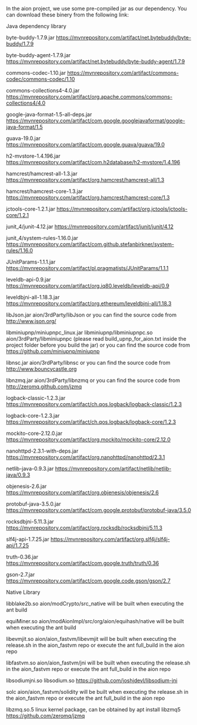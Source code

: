 In the aion project, we use some pre-compiled jar as our dependency. You can download these binery from the following link:

Java dependency library

byte-buddy-1.7.9.jar
https://mvnrepository.com/artifact/net.bytebuddy/byte-buddy/1.7.9

byte-buddy-agent-1.7.9.jar
https://mvnrepository.com/artifact/net.bytebuddy/byte-buddy-agent/1.7.9

commons-codec-1.10.jar
https://mvnrepository.com/artifact/commons-codec/commons-codec/1.10

commons-collections4-4.0.jar
https://mvnrepository.com/artifact/org.apache.commons/commons-collections4/4.0

google-java-format-1.5-all-deps.jar
https://mvnrepository.com/artifact/com.google.googlejavaformat/google-java-format/1.5

guava-19.0.jar
https://mvnrepository.com/artifact/com.google.guava/guava/19.0

h2-mvstore-1.4.196.jar
https://mvnrepository.com/artifact/com.h2database/h2-mvstore/1.4.196

hamcrest/hamcrest-all-1.3.jar
https://mvnrepository.com/artifact/org.hamcrest/hamcrest-all/1.3

hamcrest/hamcrest-core-1.3.jar
https://mvnrepository.com/artifact/org.hamcrest/hamcrest-core/1.3

jctools-core-1.2.1.jar
https://mvnrepository.com/artifact/org.jctools/jctools-core/1.2.1

junit_4/junit-4.12.jar
https://mvnrepository.com/artifact/junit/junit/4.12

junit_4/system-rules-1.16.0.jar
https://mvnrepository.com/artifact/com.github.stefanbirkner/system-rules/1.16.0

JUnitParams-1.1.1.jar
https://mvnrepository.com/artifact/pl.pragmatists/JUnitParams/1.1.1

leveldb-api-0.9.jar
https://mvnrepository.com/artifact/org.iq80.leveldb/leveldb-api/0.9

leveldbjni-all-1.18.3.jar
https://mvnrepository.com/artifact/org.ethereum/leveldbjni-all/1.18.3

libJson.jar
aion/3rdParty/libJson
or you can find the source code from http://www.json.org/

libminiupnp/miniupnpc_linux.jar
libminiupnp/libminiupnpc.so
aion/3rdParty/libminiupnpc (please read build_upnp_for_aion.txt inside the project folder before you build the jar)
or you can find the source code from https://github.com/miniupnp/miniupnp

libnsc.jar
aion/3rdParty/libnsc
or you can find the source code from http://www.bouncycastle.org

libnzmq.jar
aion/3rdParty/libnzmq
or you can find the source code from http://zeromq.github.com/jzmq

logback-classic-1.2.3.jar
https://mvnrepository.com/artifact/ch.qos.logback/logback-classic/1.2.3

logback-core-1.2.3.jar
https://mvnrepository.com/artifact/ch.qos.logback/logback-core/1.2.3

mockito-core-2.12.0.jar
https://mvnrepository.com/artifact/org.mockito/mockito-core/2.12.0

nanohttpd-2.3.1-with-deps.jar
https://mvnrepository.com/artifact/org.nanohttpd/nanohttpd/2.3.1

netlib-java-0.9.3.jar
https://mvnrepository.com/artifact/netlib/netlib-java/0.9.3

objenesis-2.6.jar
https://mvnrepository.com/artifact/org.objenesis/objenesis/2.6

protobuf-java-3.5.0.jar
https://mvnrepository.com/artifact/com.google.protobuf/protobuf-java/3.5.0

rocksdbjni-5.11.3.jar
https://mvnrepository.com/artifact/org.rocksdb/rocksdbjni/5.11.3

slf4j-api-1.7.25.jar
https://mvnrepository.com/artifact/org.slf4j/slf4j-api/1.7.25

truth-0.36.jar
https://mvnrepository.com/artifact/com.google.truth/truth/0.36

gson-2.7.jar
https://mvnrepository.com/artifact/com.google.code.gson/gson/2.7



Native Library

libblake2b.so
aion/modCrypto/src_native
will be built when executing the ant build

equiMiner.so
aion/modAionImpl/src/org/aion/equihash/native
will be built when executing the ant build

libevmjit.so
aion/aion_fastvm/libevmjit
will be built when executing the release.sh in the aion_fastvm repo or execute the ant full_build in the aion repo

libfastvm.so
aion/aion_fastvm/jni
will be built when executing the release.sh in the aion_fastvm repo or execute the ant full_build in the aion repo

libsodiumjni.so
libsodium.so
https://github.com/joshjdevl/libsodium-jni

solc
aion/aion_fastvm/solidity
will be built when executing the release.sh in the aion_fastvm repo or execute the ant full_build in the aion repo

libzmq.so.5
linux kernel package, can be obtained by apt install libzmq5
https://github.com/zeromq/jzmq
